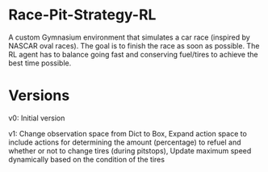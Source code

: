 # Race-Pit-Strategy-RL

A custom Gymnasium environment that simulates a car race (inspired by NASCAR oval races). The goal is to finish the race as soon as possible. The RL agent has to balance going fast and conserving fuel/tires to achieve the best time possible.

# Versions

v0: Initial version

v1: Change observation space from Dict to Box, Expand action space to include actions for determining the amount (percentage) to refuel and whether or not to change tires (during pitstops), Update maximum speed dynamically based on the condition of the tires
